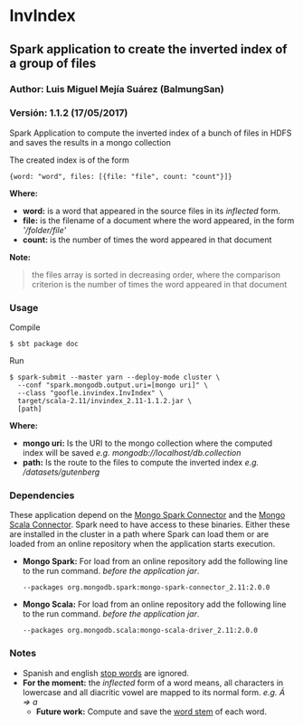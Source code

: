 # InvIndex
## Spark application to create the inverted index of a group of files
### Author: Luis Miguel Mejía Suárez (BalmungSan)
### Versión: 1.1.2 (17/05/2017)

Spark Application to compute the inverted index of a bunch of files in HDFS and saves the results in a mongo collection

The created index is of the form

    {word: "word", files: [{file: "file", count: "count"}]}

**Where:**

- **word:** is a word that appeared in the source files
in its _inflected_ form.
- **file:** is the filename of a document where the word appeared,
in the form _'/folder/file'_
- **count:** is the number of times the word appeared in that document

**Note:**
> the files array is sorted in decreasing order, where the comparison criterion is the number of times the word appeared in that document

### Usage
Compile

    $ sbt package doc

Run

    $ spark-submit --master yarn --deploy-mode cluster \
      --conf "spark.mongodb.output.uri=[mongo uri]" \
      --class "goofle.invindex.InvIndex" \
      target/scala-2.11/invindex_2.11-1.1.2.jar \
      [path]

**Where:**

- **mongo uri:** Is the URI to the mongo collection where the computed index will be saved _e.g. mongodb://localhost/db.collection_
- **path:** Is the route to the files to compute the inverted index _e.g. /datasets/gutenberg_

### Dependencies
These application depend on the [Mongo Spark Connector](https://github.com/mongodb/mongo-spark) and the [Mongo Scala Connector](https://docs.mongodb.com/spark-connector/master/scala-api/). Spark need to have access to these binaries.
Either these are installed in the cluster in a path where Spark can load them or are loaded from an online repository when the application starts execution.

- **Mongo Spark:** For load from an online repository add the following line to the run command. _before the application jar_.

	```--packages org.mongodb.spark:mongo-spark-connector_2.11:2.0.0```

- **Mongo Scala:** For load from an online repository add the following line to the run command. _before the application jar_.

	```--packages org.mongodb.scala:mongo-scala-driver_2.11:2.0.0```

### Notes
- Spanish and english [stop words](https://en.wikipedia.org/wiki/Stop_words) are ignored.
- **For the moment:** the _inflected_ form of a word means, all characters in lowercase and all diacritic vowel are mapped to its normal form. _e.g. Á => a_
	+ **Future work:** Compute and save the [word stem](https://en.wikipedia.org/wiki/Word_stem) of each word.
